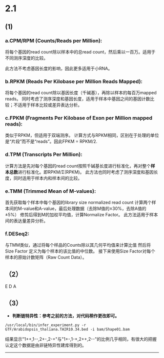 # 2.1
## (1)
### a.CPM/RPM (Counts/Reads per Million):
将每个基因的read count除以样本中的总read count，然后乘以一百万。适用于不同测序深度的比较。

此方法不考虑基因长度的影响，因此更多适用于小RNA。
### b.RPKM (Reads Per Kilobase per Million Reads Mapped):

将每个基因的read count除以基因长度（千碱基），再除以样本的每百万mapped reads。
同时考虑了测序深度和基因长度，适用于样本中基因之间的基因计数比较；不适用于样本比较或差异表达分析。

### c.FPKM (Fragments Per Kilobase of Exon per Million mapped reads):

类似于RPKM，但适用于双端测序。
计算方式与RPKM相同，区别在于处理的单位是“片段”而不是“reads”。因此FPKM = RPKM/2.
### d.TPM (Transcripts Per Million):

计算方法是先对每个基因的read count按照千碱基长度进行标准化，再对整个**样本总数**进行标准化。即RPKM/Σ(RPKM)。
此方法也同时考虑了测序深度和基因长度，同时适用于样本内和样本间的比较。
### e.TMM (Trimmed Mean of M-values):

首先获取每个样本中每个基因的library size normalized read count
计算两个样本间的M-value和A-value，最后处理数据（去除M值的±30%，去除A值的±5%）
修剪后得到M的加权平均值，计算Normalize Factor。
此方法适用于样本间的表达量差异分析。

### f.DESeq2:
与TMM类似，通过将每个样品的Counts除以其几何平均值来计算比值
然后将 Size Factor 定义为每个样本的该比值的中位数。
接下来使用Size Factor对每个样本的原始计数矩阵（Raw Count Data）。
## （2）
E D A
## （3）
* **判断链特异性：参考之前的方法，对代码稍作更改即可。**
```
/usr/local/bin/infer_experiment.py -r GTF/Arabidopsis_thaliana.TAIR10.34.bed -i bam/Shape01.bam
```
结果显示"1++,1--,2+-,2-+"与"1+-,1-+,2++,2--"的比例几乎相同，有很大的把握认定这个数据是由非链特异性建库得到的。
* ****
